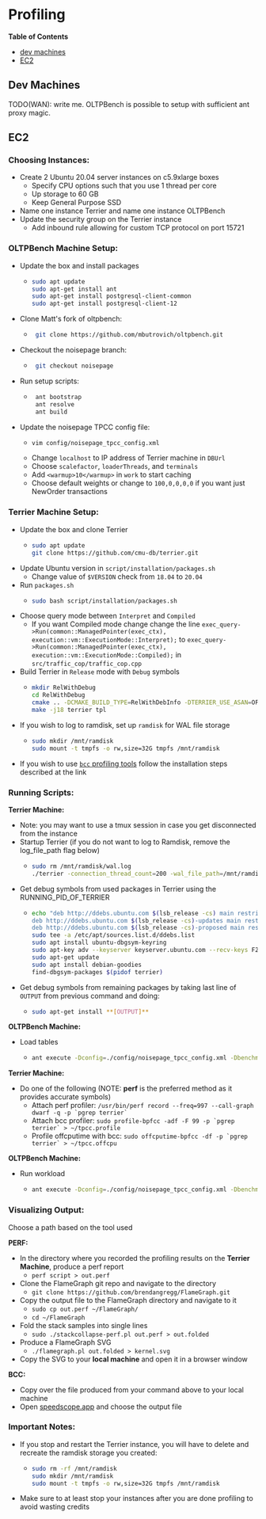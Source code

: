 # Profiling

**Table of Contents**

- [dev machines](#dev-machines)
- [EC2](#ec2)

## Dev Machines

TODO(WAN): write me. OLTPBench is possible to setup with sufficient ant proxy magic.

## EC2

### Choosing Instances:
- Create 2 Ubuntu 20.04 server instances on c5.9xlarge boxes
  - Specify CPU options such that you use 1 thread per core
  - Up storage to 60 GB
  - Keep General Purpose SSD
- Name one instance Terrier and name one instance OLTPBench
- Update the security group on the Terrier instance
  - Add inbound rule allowing for custom TCP protocol on port 15721

### OLTPBench Machine Setup:
- Update the box and install packages
  - ```bash
    sudo apt update
    sudo apt-get install ant
    sudo apt-get install postgresql-client-common
    sudo apt-get install postgresql-client-12
    ```
- Clone Matt's fork of oltpbench:
   - ```bash
      git clone https://github.com/mbutrovich/oltpbench.git
      ```
- Checkout the noisepage branch:
   - ```bash
      git checkout noisepage
      ```
- Run setup scripts:
   - ```bash
      ant bootstrap
      ant resolve
      ant build
      ```
- Update the noisepage TPCC config file:
   - ```bash
     vim config/noisepage_tpcc_config.xml
     ```
   - Change `localhost` to IP address of Terrier machine in `DBUrl`
   - Choose `scalefactor`, `loaderThreads`, and `terminals`
   - Add `<warmup>10</warmup>` in `work` to start caching
   - Choose default weights or change to `100,0,0,0,0` if you want just NewOrder transactions

### Terrier Machine Setup:
- Update the box and clone Terrier
   - ```bash
     sudo apt update
     git clone https://github.com/cmu-db/terrier.git
     ```
- Update Ubuntu version in `script/installation/packages.sh`
   - Change value of `$VERSION` check from `18.04` to `20.04`
- Run `packages.sh`
  - ```bash
    sudo bash script/installation/packages.sh
    ```
- Choose query mode between `Interpret` and `Compiled`
  - If you want Compiled mode change change the line
    ```exec_query->Run(common::ManagedPointer(exec_ctx), execution::vm::ExecutionMode::Interpret);```
    to
    ```exec_query->Run(common::ManagedPointer(exec_ctx), execution::vm::ExecutionMode::Compiled);```
    in
    `src/traffic_cop/traffic_cop.cpp`
- Build Terrier in `Release` mode with `Debug` symbols
  - ```bash
    mkdir RelWithDebug
    cd RelWithDebug
    cmake .. -DCMAKE_BUILD_TYPE=RelWithDebInfo -DTERRIER_USE_ASAN=OFF -DTERRIER_USE_JEMALLOC=ON
    make -j18 terrier tpl
    ```
- If you wish to log to ramdisk, set up `ramdisk` for WAL file storage
  - ```bash
    sudo mkdir /mnt/ramdisk
    sudo mount -t tmpfs -o rw,size=32G tmpfs /mnt/ramdisk
    ```
- If you wish to use [`bcc` profiling tools](https://github.com/iovisor/bcc/blob/master/INSTALL.md#ubuntu---binary) follow the installation steps described at the link

### Running Scripts:

**Terrier Machine:**
- Note: you may want to use a tmux session in case you get disconnected from the instance
- Startup Terrier (if you do not want to log to Ramdisk, remove the log_file_path flag below)
   - ```bash
     sudo rm /mnt/ramdisk/wal.log
     ./terrier -connection_thread_count=200 -wal_file_path=/mnt/ramdisk/wal.log
     ```
- Get debug symbols from used packages in Terrier using the RUNNING_PID_OF_TERRIER
   - ```bash
     echo "deb http://ddebs.ubuntu.com $(lsb_release -cs) main restricted universe multiverse
     deb http://ddebs.ubuntu.com $(lsb_release -cs)-updates main restricted universe multiverse
     deb http://ddebs.ubuntu.com $(lsb_release -cs)-proposed main restricted universe multiverse" | \
     sudo tee -a /etc/apt/sources.list.d/ddebs.list
     sudo apt install ubuntu-dbgsym-keyring
     sudo apt-key adv --keyserver keyserver.ubuntu.com --recv-keys F2EDC64DC5AEE1F6B9C621F0C8CAB6595FDFF622
     sudo apt-get update
     sudo apt install debian-goodies
     find-dbgsym-packages $(pidof terrier)
     ```
- Get debug symbols from remaining packages by taking last line of `OUTPUT` from previous command and doing:
  - ```bash
    sudo apt-get install **[OUTPUT]**
    ```
**OLTPBench Machine:**
- Load tables
   - ```bash
     ant execute -Dconfig=./config/noisepage_tpcc_config.xml -Dbenchmark=tpcc -Dexecute=false -Dload=true -Dcreate=true -Dextra="-histograms"
     ```
**Terrier Machine:**
- Do one of the following (NOTE: **perf** is the preferred method as it provides accurate symbols)
  - Attach perf profiler: ``/usr/bin/perf record --freq=997 --call-graph dwarf -q -p `pgrep terrier` ``
  - Attach bcc profiler: ``sudo profile-bpfcc -adf -F 99 -p `pgrep terrier` > ~/tpcc.profile``
  - Profile offcputime with bcc: ``sudo offcputime-bpfcc -df -p `pgrep terrier` > ~/tpcc.offcpu``

**OLTPBench Machine:**
- Run workload
   - ```bash
     ant execute -Dconfig=./config/noisepage_tpcc_config.xml -Dbenchmark=tpcc -Dexecute=true -Dload=false -Dcreate=false -Dextra="-histograms"
     ```

### Visualizing Output:

Choose a path based on the tool used

**PERF:**
- In the directory where you recorded the profiling results on the **Terrier Machine**, produce a perf report
  - `perf script > out.perf`
- Clone the FlameGraph git repo and navigate to the directory
  - `git clone https://github.com/brendangregg/FlameGraph.git`
- Copy the output file to the FlameGraph directory and navigate to it
  - `sudo cp out.perf ~/FlameGraph/`
  - `cd ~/FlameGraph`
- Fold the stack samples into single lines
  - `sudo ./stackcollapse-perf.pl out.perf > out.folded`
- Produce a FlameGraph SVG
  - `./flamegraph.pl out.folded > kernel.svg`
- Copy the SVG to your **local machine** and open it in a browser window

**BCC:**
- Copy over the file produced from your command above to your local machine
- Open [speedscope.app](speedscope.app) and choose the output file


### Important Notes:
- If you stop and restart the Terrier instance, you will have to delete and recreate the ramdisk storage you created:
  - ```bash
    sudo rm -rf /mnt/ramdisk
    sudo mkdir /mnt/ramdisk
    sudo mount -t tmpfs -o rw,size=32G tmpfs /mnt/ramdisk
    ```
- Make sure to at least stop your instances after you are done profiling to avoid wasting credits
